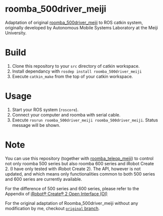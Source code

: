 # roomba_500driver_meiji
Adaptation of original [roomba_500driver_meiji](http://en.osdn.jp/projects/meiji-ros-pkg/) to ROS catkin system, originally developed by Autonomous Mobile Systems Laboratory at the Meiji University.

# Build
1. Clone this repository to your `src` directory of catkin workspace.
2. Install dependancy with `rosdep install roomba_500driver_meiji`
3. Execute `catkin_make` from the top of your catkin workspace.

# Usage
1. Start your ROS system (`roscore`).
2. Connect your computer and roomba with serial cable.
3. Execute `rosrun roomba_500driver_meiji roomba_500driver_meiji`. Status message will be shown.

# Note
You can use this repository (together with [roomba_teleop_meiji](https://github.com/mthrok/roomba_teleop_meiji)) to control not only roomba 500 series
but also roomba 600 series and iRobot Create 2. (I have only tested with iRobot Create 2).
The API, however is not updated, and which means only
functionalities common to both 500 series and 600 series are currently available.

For the difference of 500 series and 600 series,
please refer to the Appendix of [iRobot® Create® 2 Open Interface (OI)](http://www.irobot.com/~/media/MainSite/PDFs/About/STEM/Create/create_2_Open_Interface_Spec.pdf)

For the original adaptation of Roomba_500driver_meiji without any modification by me, checkout [`original` branch](https://github.com/mthrok/roomba_500driver_meiji/tree/original).
